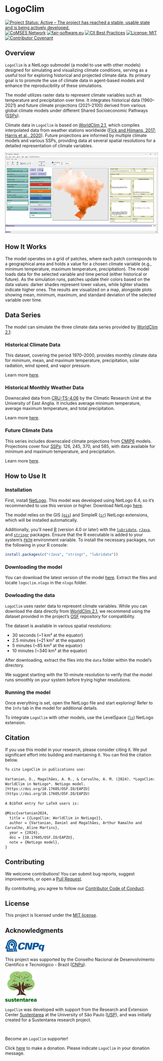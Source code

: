 # LogoClim

<!-- badges: start -->
[![Project Status: Active – The project has reached a stable, usable
state and is being actively
developed.](https://www.repostatus.org/badges/latest/active.svg)](https://www.repostatus.org/#active)
[![CoMSES
Network](https://img.shields.io/badge/CoMSES%20Network-Placeholder-%233884B8.svg)](https://www.comses.net/)
[![fair-software.eu](https://img.shields.io/badge/fair--software.eu-Placeholder-green.svg)](https://fair-software.eu)
[![CII Best
Practices](https://img.shields.io/badge/openssf%20best%20practices-Placeholder-green.svg)](https://bestpractices.coreinfrastructure.org/)
[![License:
MIT](https://img.shields.io/badge/license-MIT-green.png)](https://choosealicense.com/licenses/mit/)
[![Contributor
Covenant](https://img.shields.io/badge/Contributor%20Covenant-2.1-4baaaa.svg)](CODE_OF_CONDUCT.md)
<!-- badges: end -->

## Overview

`LogoClim` is a NetLogo submodel (a model to use with other models)
designed for simulating and visualizing climate conditions, serving as a
useful tool for exploring historical and projected climate data. Its
primary goal is to promote the use of climate data in agent-based models
and enhance the reproducibility of these simulations.

The model utilizes raster data to represent climate variables such as
temperature and precipitation over time. It integrates historical data
(1960–2021) and future climate projections (2021–2100) derived from
various global climate models under different Shared Socioeconomic
Pathways
([SSPs](https://en.wikipedia.org/wiki/Shared_Socioeconomic_Pathways)).

Climate data in `LogoClim` is based on [WorldClim
2.1](https://worldclim.org/), which compiles interpolated data from
weather stations worldwide ([Fick and Hijmans,
2017](https://doi.org/10.1002/joc.5086); [Harris et al.,
2020](https://doi.org/10.1038/s41597-020-0453-3)). Future projections
are informed by multiple climate models and various SSPs, providing data
at several spatial resolutions for a detailed representation of climate
variables.

![LogoClim Interface](images/logoclim-interface.png)

## How It Works

The model operates on a grid of patches, where each patch corresponds to
a geographical area and holds a value for a chosen climate variable
(e.g., minimum temperature, maximum temperature, precipitation). The
model loads data for the selected variable and time period (either
historical or future). As the simulation runs, patches update their
colors based on the data values: darker shades represent lower values,
while lighter shades indicate higher ones. The results are visualized on
a map, alongside plots showing mean, minimum, maximum, and standard
deviation of the selected variable over time.

## Data Series

The model can simulate the three climate data series provided by
[WorldClim 2.1](https://worldclim.org/):

### Historical Climate Data

This dataset, covering the period 1970–2000, provides monthly climate
data for minimum, mean, and maximum temperature, precipitation, solar
radiation, wind speed, and vapor pressure.

Learn more
[here](https://www.worldclim.org/data/cmip6/cmip6climate.html).

### Historical Monthly Weather Data

Downscaled data from
[CRU-TS-4.06](https://crudata.uea.ac.uk/cru/data/hrg/cru_ts_4.06/) by
the Climatic Research Unit at the University of East Anglia. It includes
average minimum temperature, average maximum temperature, and total
precipitation.

Learn more [here](https://www.worldclim.org/data/monthlywth.html).

### Future Climate Data

This series includes downscaled climate projections from
[CMIP6](https://www.wcrp-climate.org/wgcm-cmip/wgcm-cmip6) models.
Projections cover four
[SSPs](https://en.wikipedia.org/wiki/Shared_Socioeconomic_Pathways):
126, 245, 370, and 585, with data available for minimum and maximum
temperature, and precipitation.

Learn more
[here](https://www.worldclim.org/data/cmip6/cmip6climate.html).

## How to Use It

### Installation

First, install [NetLogo](https://ccl.northwestern.edu/netlogo). This
model was developed using NetLogo 6.4, so it’s recommended to use this
version or higher. Download NetLogo
[here](https://ccl.northwestern.edu/netlogo/download.shtml).

The model relies on the GIS
[(`gis`](https://ccl.northwestern.edu/netlogo/docs/gis.html)) and
SimpleR ([`sr`](https://github.com/NetLogo/SimpleR-Extension)) NetLogo
extensions, which will be installed automatically.

Additionally, you’ll need [R](https://www.r-project.org/) (version 4.0
or later) with the
[`lubridate`](https://cran.r-project.org/package=lubridate),
[`rJava`](https://cran.r-project.org/package=rJava), and
[`stringr`](https://cran.r-project.org/package=stringr) packages. Ensure
that the R executable is added to your system’s
[`PATH`](https://www.java.com/en/download/help/path.html) environment
variable. To install the necessary packages, run the following in your R
console:

``` r
install.packages(c("rJava", "stringr", "lubridate"))
```

### Downloading the model

You can download the latest version of the model
[here](https://github.com/danielvartan/logoclim/releases/latest).
Extract the files and locate `logoclim.nlogo` in the `nlogo` folder.

### Dowloading the data

`LogoClim` uses raster data to represent climate variables. While you
can download the data directly from [WorldClim
2.1](https://worldclim.org/), we recommend using the dataset provided in
the project’s [OSF](https://doi.org/10.17605/OSF.IO/RE95Z) repository
for compatibility.

The dataset is available in various spatial resolutions:

- 30 seconds (~1 km² at the equator)
- 2.5 minutes (~21 km² at the equator)
- 5 minutes (~85 km² at the equator)
- 10 minutes (~340 km² at the equator)

After downloading, extract the files into the `data` folder within the
model’s directory.

We suggest starting with the 10-minute resolution to verify that the
model runs smoothly on your system before trying higher resolutions.

### Running the model

Once everything is set, open the NetLogo file and start exploring! Refer
to the `Info` tab in the model for additional details.

To integrate `LogoClim` with other models, use the LevelSpace
([`ls`](https://ccl.northwestern.edu/netlogo/docs/ls.html)) NetLogo
extension.

## Citation

If you use this model in your research, please consider citing it. We
put significant effort into building and maintaining it. You can find
the citation below.

    To cite LogoClim in publications use:

    Vartanian, D., Magalhães, A. R., & Carvalho, A. M. (2024). *LogoClim: WorldClim in NetLogo*. NetLogo model. [https://doi.org/10.17605/OSF.IO/EAPZU](https://doi.org/10.17605/OSF.IO/EAPZU)

    A BibTeX entry for LaTeX users is:

    @Misc{vartanian2024,
      title = {{LogoClim: WorldClim in NetLogo}},
      author = {Vartanian, Daniel and Magalhães, Arthur Ramalho and Carvalho, Aline Martins},
      year = {2024},
      doi = {10.17605/OSF.IO/EAPZU},
      note = {NetLogo model},
    }

## Contributing

We welcome contributions! You can submit bug reports, suggest
improvements, or open a [Pull
Request](https://github.com/danielvartan/logoclim/pulls).

By contributing, you agree to follow our [Contributor Code of
Conduct](CODE_OF_CONDUCT.md).

## License

This project is licensed under the [MIT
license](https://opensource.org/license/mit/).

## Acknowledgments

<a href="https://www.gov.br/cnpq/"><img src= "images/cnpq_v2017_rgb.png" height="40"/></a>

This project was supported by the Conselho Nacional de Desenvolvimento
Científico e Tecnológico - Brazil ([CNPq](https://www.gov.br/cnpq/)).

<a href="https://github.com/sustentarea/" target="_blank"><img src= "images/sustentarea_logo.png" height="100"/></a>

`LogoClim` was developed with support from the Research and Extension
Center [Sustentarea](https://github.com/sustentarea/) at the University
of São Paulo ([USP](https://www.usp.br/)), and was initially created for
a Sustentarea research project.

<br>

Become an `LogoClim` supporter!

Click [here](https://github.com/sponsors/danielvartan) to make a
donation. Please indicate `LogoClim` in your donation message.
